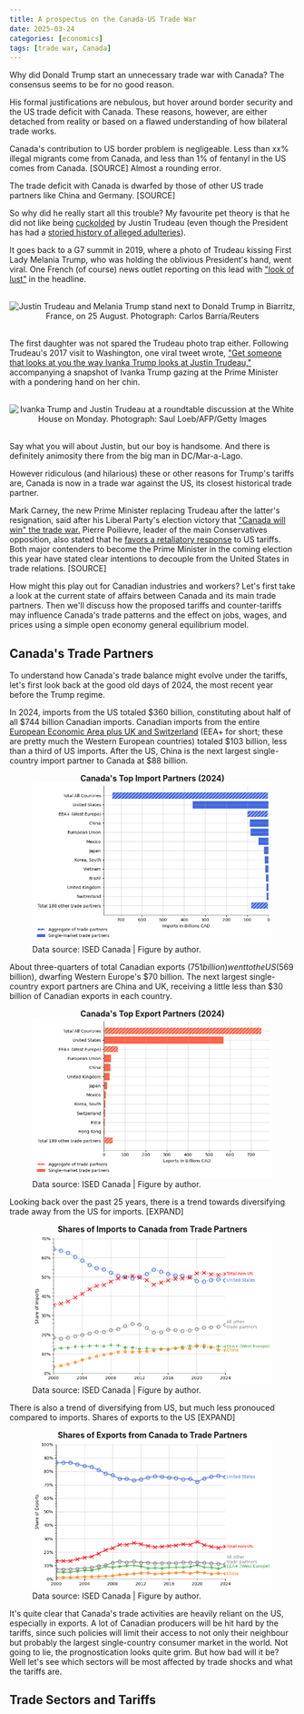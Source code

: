 ```yaml
---
title: A prospectus on the Canada-US Trade War
date: 2025-03-24
categories: [economics]
tags: [trade war, Canada]
---
```


<!-- # A prospectus on the Canada-US Trade War -->

Why did Donald Trump start an unnecessary trade war with Canada? The consensus seems to be for no good reason.

His formal justifications are nebulous, but hover around border security and the US trade deficit with Canada. These reasons, however, are either detached from reality or based on a flawed understanding of how bilateral trade works.

Canada's contribution to US border problem is negligeable. Less than xx% illegal migrants come from Canada, and less than 1% of fentanyl in the US comes from Canada. [SOURCE] Almost a rounding error.

The trade deficit with Canada is dwarfed by those of other US trade partners like China and Germany. [SOURCE]

So why did he really start all this trouble? My favourite pet theory is that he did not like being [cuckolded](https://www.urbandictionary.com/define.php?term=Cuckold) by Justin Trudeau (even though the President has had a [storied history of alleged adulteries](https://www.businessinsider.com/trump-melania-stormy-daniels-affairs-marriages-timeline-2018-3)).

It goes back to a G7 summit in 2019, where a photo of Trudeau kissing First Lady Melania Trump, who was holding the oblivious President's hand, went viral. One French (of course) news outlet reporting on this lead with ["look of lust"](https://www.france24.com/en/20190827-papers-indonesia-names-new-capital-borneo-israel-lebanon-melania-trudeau-g7-photo) in the headline.

<br>
<div style="text-align: center; width: 100%;">
<img src="https://github.com/user-attachments/assets/5d8a43b6-657d-483d-97ab-13966278c6e4" alt="Justin Trudeau and Melania Trump stand next to Donald Trump in Biarritz, France, on 25 August. Photograph: Carlos Barría/Reuters" width="600"/>
</div>
<br>

The first daughter was not spared the Trudeau photo trap either. Following Trudeau's 2017 visit to Washington, one viral tweet wrote, ["Get someone that looks at you the way Ivanka Trump looks at Justin Trudeau,"](https://x.com/Phil_Lewis_/status/831280292379910144?t=EAPxWbPN6pyIdn-oeZOecQ&s=19) accompanying a snapshot of Ivanka Trump gazing at the Prime Minister with a pondering hand on her chin.

<br>
<div style="text-align: center; width: 100%;">
<img src="https://github.com/user-attachments/assets/4b67b532-9ce9-4f73-9ca3-a5631cd5c578" alt="Ivanka Trump and Justin Trudeau at a roundtable discussion at the White House on Monday. Photograph: Saul Loeb/AFP/Getty Images" width="600"/>
</div>
<br>

Say what you will about Justin, but our boy is handsome. And there is definitely animosity there from the big man in DC/Mar-a-Lago.

However ridiculous (and hilarious) these or other reasons for Trump's tariffs are, Canada is now in a trade war against the US, its closest historical trade partner.

Mark Carney, the new Prime Minister replacing Trudeau after the latter's resignation, said after his Liberal Party's election victory that ["Canada will win" the trade war.](https://www.bbc.com/news/articles/c36wkg47z1po.amp) Pierre Poilievre, leader of the main Conservatives opposition, also stated that he [favors a retaliatory response](https://youtube.com/shorts/4ZP7V5cxKPs?si=hMU9ef43AnjcC4nY) to US tariffs. Both major contenders to become the Prime Minister in the coming election this year have stated clear intentions to decouple from the United States in trade relations. [SOURCE]

How might this play out for Canadian industries and workers? Let's first take a look at the current state of affairs between Canada and its main trade partners. Then we'll discuss how the proposed tariffs and counter-tariffs may influence Canada's trade patterns and the effect on jobs, wages, and prices using a simple open economy general equilibrium model.


## Canada's Trade Partners

To understand how Canada's trade balance might evolve under the tariffs, let's first look back at the good old days of 2024, the most recent year before the Trump regime.

In 2024, imports from the US totaled $360 billion, constituting about half of all $744 billion Canadian imports. Canadian imports from the entire [European Economic Area plus UK and Switzerland](https://www.gov.uk/eu-eea) (EEA+ for short; these are pretty much the Western European countries) totaled $103 billion, less than a third of US imports. After the US, China is the next largest single-country import partner to Canada at $88 billion.

<figure>
    <figcaption align="center" style="font-size:16">
        <b>Canada's Top Import Partners (2024)</b>
    </figcaption>
    <img src='https://github.com/JackQCXie/CAtrade/blob/master/figures/03-import_partners.png?raw=true' alt=''/>
    <figcaption align="left">Data source: ISED Canada | Figure by author.</figcaption>
</figure>

About three-quarters of total Canadian exports ($751 billion) went to the US ($569 billion), dwarfing Western Europe's $70 billion. The next largest single-country export partners are China and UK, receiving a little less than $30 billion of Canadian exports in each country.

<figure>
    <figcaption align="center" style="font-size:16">
        <b>Canada's Top Export Partners (2024)</b>
    </figcaption>
        <img src='https://github.com/JackQCXie/CAtrade/blob/master/figures/03-export_partners.png?raw=true' alt=''/>
    <figcaption align="left">Data source: ISED Canada | Figure by author.</figcaption>
</figure>

Looking back over the past 25 years, there is a trend towards diversifying trade away from the US for imports. [EXPAND]

<figure>
    <figcaption align="center" style="font-size:16">
        <b>Shares of Imports to Canada from Trade Partners</b>
    </figcaption>
        <img src='https://github.com/JackQCXie/CAtrade/blob/master/figures/03-importshare.png?raw=true' alt=''/>
    <figcaption align="left">Data source: ISED Canada | Figure by author.</figcaption>
</figure>

There is also a trend of diversifying from US, but much less pronouced compared to imports. Shares of exports to the US [EXPAND]

<figure>
    <figcaption align="center" style="font-size:16">
        <b>Shares of Exports from Canada to Trade Partners</b>
    </figcaption>
        <img src='https://github.com/JackQCXie/CAtrade/blob/master/figures/03-exportshare.png?raw=true' alt=''/>
    <figcaption align="left">Data source: ISED Canada | Figure by author.</figcaption>
</figure>

It's quite clear that Canada's trade activities are heavily reliant on the US, especially in exports. A lot of Canadian producers will be hit hard by the tariffs, since such policies will limit their access to not only their neighbour but probably the largest single-country consumer market in the world. Not going to lie, the prognostication looks quite grim. But how bad will it be? Well let's see which sectors will be most affected by trade shocks and what the tariffs are.

## Trade Sectors and Tariffs


<!-- 
<style>
figure{text-align: center; max-width: 45%; float:left; margin:0;padding: 1px;}
figure img{width: 100%;}
</style>

<div>
<figure>
    <figcaption align="center"><b>Canada's top 10 import partners (2024)</b></figcaption>
    <img src='https://github.com/JackQCXie/CAtrade/blob/master/figures/03-import_partners.png?raw=true' alt=''/>
</figure>
<figure>
    <figcaption align="center"><b>Canada's top 10 export partners (2024)</b></figcaption>
    <img src='https://github.com/JackQCXie/CAtrade/blob/master/figures/03-export_partners.png?raw=true' alt=''/>
</figure>
</div> -->

<!--
TODO:
* Descriptive figures of balance of payments by industry for Canada and main trade partners
* General equilibrium (SOE) model with tariffs
* DSGE (NOEM) model
-->